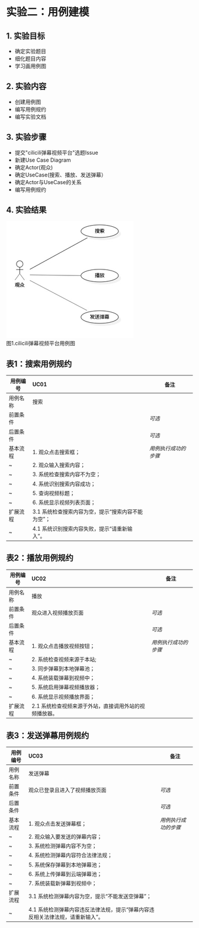 # 实验二：用例建模

## 1. 实验目标

- 确定实验题目
- 细化题目内容
- 学习画用例图

## 2. 实验内容

- 创建用例图
- 编写用例规约
- 编写实验文档

## 3. 实验步骤

- 提交"cilicili弹幕视频平台"选题Issue
- 新建Use Case Diagram
- 确定Actor(观众)
- 确定UseCase(搜索、播放、发送弹幕）
- 确定Actor与UseCase的关系
- 编写用例规约

## 4. 实验结果

![用例图](./Lab2_UseCaseDiagram.jpg)  
图1.cilicili弹幕视频平台用例图

## 表1：搜索用例规约  

用例编号  | UC01 | 备注  
-|:-|-  
用例名称  | 搜索  |   
前置条件  |      | *可选*   
后置条件  |      | *可选*   
基本流程  | 1. 观众点击搜索框；  |*用例执行成功的步骤*    
~| 2. 观众输入搜索内容；  |   
~| 3. 系统检查搜索内容不为空； |  
~| 4. 系统识别搜索内容成功；  |  
~| 5. 查询视频标题；  |
~| 6. 系统显示视频列表页面；  |   
扩展流程  | 3.1 系统检查搜索内容为空，提示“搜索内容不能为空”；  |    
~| 4.1 系统识别搜索内容失败，提示“请重新输入”。  |  

## 表2：播放用例规约  

用例编号  | UC02 | 备注  
-|:-|-  
用例名称  | 播放  |   
前置条件  | 观众进入视频播放页面     | *可选*   
后置条件  |      | *可选*   
基本流程  | 1. 观众点击播放视频按钮；  |*用例执行成功的步骤*    
~| 2. 系统检查视频来源于本站;  |   
~| 3. 同步弹幕到本地弹幕池；  |
~| 4. 系统装载弹幕到视频中；  |   
~| 5. 系统启用弹幕视频播放器；  |     
~| 6. 系统显示视频播放界面；  |     
扩展流程  | 2.1 系统检查视频来源于外站，直接调用外站的视频播放器。   |    

## 表3：发送弹幕用例规约  

用例编号  | UC03 | 备注  
-|:-|-  
用例名称  | 发送弹幕  |   
前置条件  | 观众已登录且进入了视频播放页面     | *可选*   
后置条件  |      | *可选*   
基本流程  | 1. 观众点击发送弹幕框；  |*用例执行成功的步骤*    
~| 2. 观众输入要发送的弹幕内容；  |   
~| 3. 系统检测弹幕内容不为空；  |   
~| 4. 系统检测弹幕内容符合法律法规；  |   
~| 5. 系统保存弹幕到本地弹幕池；  |    
~| 6. 系统上传弹幕到云端弹幕池；  |  
~| 7. 系统装载新弹幕到视频中；  |  
扩展流程  | 3.1 系统检测弹幕内容为空，提示“不能发送空弹幕”； |  
~| 4.1 系统检测弹幕内容违反法律法规，提示“弹幕内容违反相关法律法规，请重新输入”。  |
